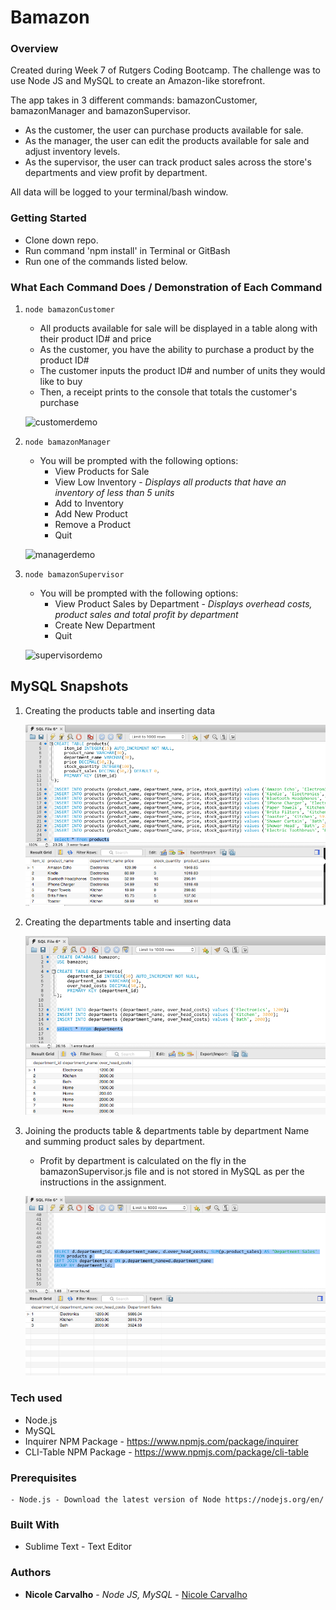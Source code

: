 # Bamazon

### Overview

Created during Week 7 of Rutgers Coding Bootcamp. The challenge was to use Node JS and MySQL to create an Amazon-like storefront. 

The app takes in 3 different commands: bamazonCustomer, bamazonManager and bamazonSupervisor. 

- As the customer, the user can purchase products available for sale. 
- As the manager, the user can edit the products available for sale and adjust inventory levels. 
- As the supervisor, the user can track product sales across the store's departments and view profit by department. 

All data will be logged to your terminal/bash window.

### Getting Started

- Clone down repo.
- Run command 'npm install' in Terminal or GitBash
- Run one of the commands listed below.

### What Each Command Does / Demonstration of Each Command

1. `node bamazonCustomer`

  	* All products available for sale will be displayed in a table along with their product ID# and price
  	* As the customer, you have the ability to purchase a product by the product ID#
  	* The customer inputs the product ID# and number of units they would like to buy
  	* Then, a receipt prints to the console that totals the customer's purchase

	![customerdemo](assets/images/customerdemo.gif)

2. `node bamazonManager`

  	* You will be prompted with the following options:
  		* View Products for Sale 
  		* View Low Inventory - *Displays all products that have an inventory of less than 5 units*
  		* Add to Inventory 
  		* Add New Product 
  		* Remove a Product 
  		* Quit 

	![managerdemo](assets/images/managerdemo.gif)

3. `node bamazonSupervisor`

	* You will be prompted with the following options:
		* View Product Sales by Department - *Displays overhead costs, product sales and total profit by department* 
		* Create New Department 
		* Quit 

	![supervisordemo](assets/images/supervisordemo.gif)


## MySQL Snapshots

1. Creating the products table and inserting data

   ![createProductsTable](assets/images/createProductsTable.png)

2. Creating the departments table and inserting data
   
   	![createDepartmentsTable](assets/images/createDepartmentsTable.png)

3. Joining the products table & departments table by department Name and summing product sales by department. 

	* Profit by department is calculated on the fly in the bamazonSupervisor.js file and is not stored in MySQL as per the instructions in the assignment.

	![joinTables](assets/images/joinTables.png)



### Tech used
- Node.js
- MySQL
- Inquirer NPM Package - https://www.npmjs.com/package/inquirer
- CLI-Table NPM Package - https://www.npmjs.com/package/cli-table


### Prerequisites
```
- Node.js - Download the latest version of Node https://nodejs.org/en/
```

### Built With

* Sublime Text - Text Editor

### Authors

* **Nicole Carvalho** - *Node JS, MySQL* - [Nicole Carvalho](https://github.com/nicolelcarvalho)


